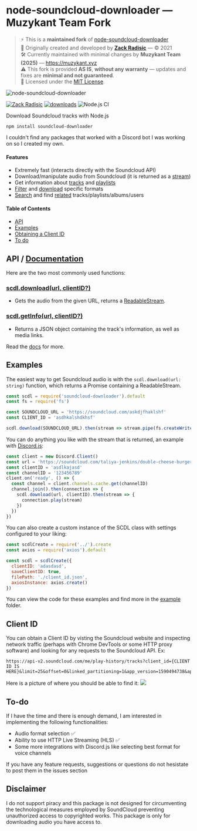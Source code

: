 # node-soundcloud-downloader — Muzykant Team Fork

> ⚡️ This is a **maintained fork** of [node-soundcloud-downloader](https://github.com/zackradisic/node-soundcloud-downloader)  
> 👤 Originally created and developed by **[Zack Radisic](https://github.com/zackradisic)** — © 2021  
> 🛠️ Currently maintained with minimal changes by **Muzykant Team (2025)** — https://muzykant.xyz  
> ⚠️ This fork is provided **AS IS**, **without any warranty** — updates and fixes are **minimal and not guaranteed**.  
> 📄 Licensed under the [MIT License](./LICENSE.md).

![node-soundcloud-downloader](https://socialify.git.ci/zackradisic/node-soundcloud-downloader/image?font=Raleway&language=1&owner=1&stargazers=1&theme=Dark)


[![Zack Radisic](https://img.shields.io/badge/Author-Zack%20Radisic-green)](https://github.com/zackradisic)
[![downloads](https://img.shields.io/npm/dt/soundcloud-downloader)](https://www.npmjs.com/package/soundcloud-downloader)
![Node.js CI](https://github.com/zackradisic/node-soundcloud-downloader/workflows/Node.js%20CI/badge.svg)


Download Soundcloud tracks with Node.js
```
npm install soundcloud-downloader
```

I couldn't find any packages that worked with a Discord bot I was working on so I created my own.

#### Features
- Extremely fast (interacts directly with the Soundcloud API)
- Download/manipulate audio from Soundcloud (it is returned as a [stream](https://nodejs.org/api/stream.html))
- Get information about [tracks](https://zackradisic.github.io/node-soundcloud-downloader/classes/_index_.scdl.html#getinfo) and [playlists](https://zackradisic.github.io/node-soundcloud-downloader/classes/_index_.scdl.html#getsetinfo)
- [Filter](https://zackradisic.github.io/node-soundcloud-downloader/classes/_index_.scdl.html#filtermedia) and [download](https://zackradisic.github.io/node-soundcloud-downloader/classes/_index_.scdl.html#downloadformat) specific formats
- [Search](https://zackradisic.github.io/node-soundcloud-downloader/classes/_index_.scdl.html#search) and find [related](https://zackradisic.github.io/node-soundcloud-downloader/classes/_index_.scdl.html#related) tracks/playlists/albums/users

#### Table of Contents
- [API](#api)
- [Examples](#examples)
- [Obtaining a Client ID](#client-id)
- [To do](#to-do)

## API / [Documentation](https://zackradisic.github.io/node-soundcloud-downloader/classes/_index_.scdl.html)
Here are the two most commonly used functions:
### [scdl.download(url, clientID?)](https://zackradisic.github.io/node-soundcloud-downloader/classes/_index_.scdl.html#download)
- Gets the audio from the given URL, returns a [ReadableStream](https://nodejs.org/api/stream.html#stream_class_stream_readable).

### [scdl.getInfo(url, clientID?)](https://zackradisic.github.io/node-soundcloud-downloader/classes/_index_.scdl.html#getinfo)
- Returns a JSON object containing the track's information, as well as media links.

Read the [docs](https://zackradisic.github.io/node-soundcloud-downloader/classes/_index_.scdl.html) for more.

## Examples
The easiest way to get Soundcloud audio is with the `scdl.download(url: string)` function, which returns a Promise containing a ReadableStream.
```javascript
const scdl = require('soundcloud-downloader').default
const fs = require('fs')

const SOUNDCLOUD_URL = 'https://soundcloud.com/askdjfhaklshf'
const CLIENT_ID = 'asdhkalshdkhsf'

scdl.download(SOUNDCLOUD_URL).then(stream => stream.pipe(fs.createWriteStream('audio.mp3')))
```

You can do anything you like with the stream that is returned, an example with [Discord.js](https://github.com/discordjs/discord.js/):
```javascript
const client = new Discord.Client()
const url = 'https://soundcloud.com/taliya-jenkins/double-cheese-burger-hold-the'
const clientID = 'asdlkajasd'
const channelID = '123456789'
client.on('ready', () => {
  const channel = client.channels.cache.get(channelID)
  channel.join().then(connection => {
    scdl.download(url, clientID).then(stream => {
      connection.play(stream)
    })
  })
})
```

You can also create a custom instance of the SCDL class with settings configured to your liking:
```javascript
const scdlCreate = require('../').create
const axios = require('axios').default

const scdl = scdlCreate({
  clientID: 'adasdasd',
  saveClientID: true,
  filePath: './client_id.json',
  axiosInstance: axios.create()
})
```

You can view the code for these examples and find more in the [example](example) folder.


## Client ID
You can obtain a Client ID by visting the Soundcloud website and inspecting network traffic (perhaps with Chrome DevTools or some HTTP proxy software) and looking for any requests to the Soundcloud API. Ex:
```
https://api-v2.soundcloud.com/me/play-history/tracks?client_id={CLIENT ID IS HERE}&limit=25&offset=0&linked_partitioning=1&app_version=1590494738&app_locale=en
```

Here is a picture of where you should be able to find it:
![](img/clientid.png)

## To-do
If I have the time and there is enough demand, I am interested in implementing the following functionalities:
- Audio format selection ✅
- Ability to use HTTP Live Streaming (HLS) ✅
- Some more integrations with Discord.js like selecting best format for voice channels

If you have any feature requests, suggestions or questions do not hesistate to post them in the issues section

## Disclaimer
I do not support piracy and this package is not designed for circumventing the technological measures employed
by SoundCloud preventing unauthorized access to copyrighted works. This package is only for downloading
audio you have access to.
